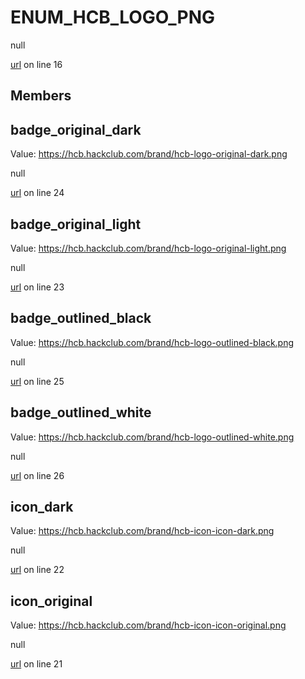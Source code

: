 # ENUM_HCB_LOGO_PNG

null 

[url](https://github.com/devramsean0/hcb.js/blob/20ec8c6/src/enums/hcb_logos.ts#L16) on line 16  

## Members
## badge_original_dark
Value: https://hcb.hackclub.com/brand/hcb-logo-original-dark.png 

null 

[url](https://github.com/devramsean0/hcb.js/blob/20ec8c6/src/enums/hcb_logos.ts#L24) on line 24  

## badge_original_light
Value: https://hcb.hackclub.com/brand/hcb-logo-original-light.png 

null 

[url](https://github.com/devramsean0/hcb.js/blob/20ec8c6/src/enums/hcb_logos.ts#L23) on line 23  

## badge_outlined_black
Value: https://hcb.hackclub.com/brand/hcb-logo-outlined-black.png 

null 

[url](https://github.com/devramsean0/hcb.js/blob/20ec8c6/src/enums/hcb_logos.ts#L25) on line 25  

## badge_outlined_white
Value: https://hcb.hackclub.com/brand/hcb-logo-outlined-white.png 

null 

[url](https://github.com/devramsean0/hcb.js/blob/20ec8c6/src/enums/hcb_logos.ts#L26) on line 26  

## icon_dark
Value: https://hcb.hackclub.com/brand/hcb-icon-icon-dark.png 

null 

[url](https://github.com/devramsean0/hcb.js/blob/20ec8c6/src/enums/hcb_logos.ts#L22) on line 22  

## icon_original
Value: https://hcb.hackclub.com/brand/hcb-icon-icon-original.png 

null 

[url](https://github.com/devramsean0/hcb.js/blob/20ec8c6/src/enums/hcb_logos.ts#L21) on line 21  
